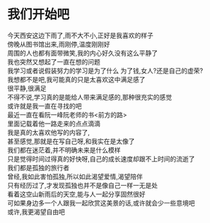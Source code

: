# 我们开始吧

今天西安这边下雨了,雨不大不小,正好是我喜欢的样子  
傍晚从图书馆出来,雨刚停,温度刚刚好  
周围的人也都有面带微笑,我的内心好久没有这么平静了  
我也突然又想起了一直在想的问题  
我学习或者说假装努力的学习是为了什么
为了钱,女人?还是自己的虚荣?  
我想都不是吧,我可能真的只是太喜欢这中满足感了  
很平静,很满足  
不得不说,学习真的是能给人带来满足感的,那种很充实的感觉  
或许就是我一直在寻找的吧  
最近一直在看阮一峰阮老师的书<前方的路>  
里面记载着他一路走来的点点滴滴  
我是真的太喜欢他写的内容了,  
甚至感觉,那就是在写自己呀,和我实在是太像了  
我们都在迷茫着,并不明确未来是什么模样  
只是觉得时间过得真的好快呀,自己的成长速度却跟不上时间的流逝了  
我们都是孤独的旅行者  
曾经,我如此害怕孤独,所以如此渴望爱情,渴望陪伴  
只有经历过了,才发现孤独也并不是像自己一样一无是处  
看着这空山新雨后的天空,能与人一起分享固然很好  
可如果身边多一个人跟我一起欣赏这美景的话,或许就会少一些意境吧  
或许,我更渴望自由吧
